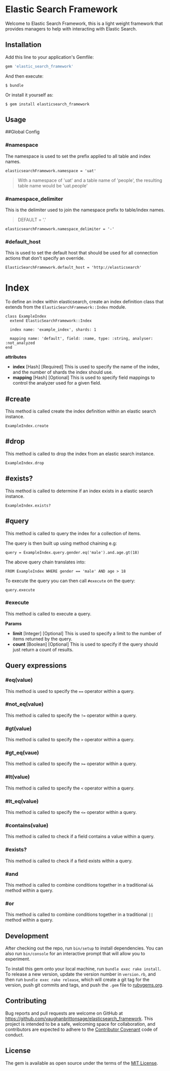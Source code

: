 # Elastic Search Framework

Welcome to Elastic Search Framework, this is a light weight framework that provides managers to help with interacting with Elastic Search.

## Installation

Add this line to your application's Gemfile:

```ruby
gem 'elastic_search_framework'
```

And then execute:

    $ bundle

Or install it yourself as:

    $ gem install elasticsearch_framework

## Usage

##Global Config

### #namespace
The namespace is used to set the prefix applied to all table and index names.

    elasticsearchFramework.namespace = 'uat'
    
> With a namespace of 'uat' and a table name of 'people', the resulting table name would be 'uat.people'
    
### #namespace_delimiter
This is the delimiter used to join the namespace prefix to table/index names.

> DEFAULT = '.'

    elasticsearchFramework.namespace_delimiter = '-'
    
### #default_host
This is used to set the default host that should be used for all connection actions that don't specify an override.

    ElasticSearchFramework.default_host = 'http://elasticsearch'

# Index
To define an index within elasticsearch, create an index definition class that extends from the `ElasticSearchFramework::Index` module.

    class ExampleIndex
      extend ElasticSearchFramework::Index
    
      index name: 'example_index', shards: 1
      
      mapping name: 'default', field: :name, type: :string, analyser: :not_analyzed    
    end
    
**attributes**

 - **index** [Hash] [Required] This is used to specify the name of the index, and the number of shards the index should use.
 - **mapping** [Hash] [Optional] This is used to specify field mappings to control the analyzer used for a given field.


## #create
This method is called create the index definition within an elastic search instance.

    ExampleIndex.create
 
 
## #drop
This method is called to drop the index from an elastic search instance.

    ExampleIndex.drop
  
## #exists?
This method is called to determine if an index exists in a elastic search instance.

    ExampleIndex.exists?


## #query
This method is called to query the index for a collection of items.

The query is then built up using method chaining e.g:

    query = ExampleIndex.query.gender.eq('male').and.age.gt(18)
    
The above query chain translates into:

    FROM ExampleIndex WHERE gender == 'male' AND age > 18
     
To execute the query you can then call `#execute` on the query:

    query.execute
    
### #execute
This method is called to execute a query.

**Params**

 - **limit** [Integer] [Optional] This is used to specify a limit to the number of items returned by the query.
 - **count** [Boolean] [Optional] This is used to specify if the query should just return a count of results.

## Query expressions

### #eq(value)
This method is used to specify the `==` operator within a query.

### #not_eq(value)
This method is called to specify the `!=` operator within a query.

### #gt(value)
This method is called to specify the `>` operator within a query.

### #gt_eq(vaue)
This method is called to specify the `>=` operator within a query.

### #lt(value)
This method is called to specify the `<` operator within a query.

### #lt_eq(value)
This method is called to specify the `<=` operator within a query.

### #contains(value)
This method is called to check if a field contains a value within a query.

### #exists?
This method is called to check if a field exists within a query.

### #and
This method is called to combine conditions together in a traditional `&&` method within a query.

### #or 
This method is called to combine conditions together in a traditional `||` method within a query.

## Development

After checking out the repo, run `bin/setup` to install dependencies. You can also run `bin/console` for an interactive prompt that will allow you to experiment.

To install this gem onto your local machine, run `bundle exec rake install`. To release a new version, update the version number in `version.rb`, and then run `bundle exec rake release`, which will create a git tag for the version, push git commits and tags, and push the `.gem` file to [rubygems.org](https://rubygems.org).

## Contributing

Bug reports and pull requests are welcome on GitHub at https://github.com/vaughanbrittonsage/elasticsearch_framework. This project is intended to be a safe, welcoming space for collaboration, and contributors are expected to adhere to the [Contributor Covenant](http://contributor-covenant.org) code of conduct.


## License

The gem is available as open source under the terms of the [MIT License](http://opensource.org/licenses/MIT).
